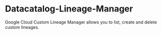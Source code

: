 # Datacatalog-Lineage-Manager
Google Cloud Custom Lineage Manager allows you to list, create and delete custom lineages.
